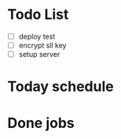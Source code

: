 # Todo List

- [ ] deploy test
- [ ] encrypt sll key
- [ ] setup server

# Today schedule

# Done jobs
